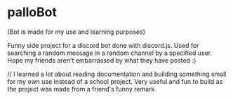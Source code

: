 # palloBot
(Bot is made for my use and learning purposes)

Funny side project for a discord bot done with discord.js.
Used for searching a random message in a random channel by a specified user.
Hope my friends aren't embarrassed by what they have posted :)

// I learned a lot about reading documentation and building something small for my own use instead of a school project. Very useful
and fun to build as the project was made from a friend's funny remark
